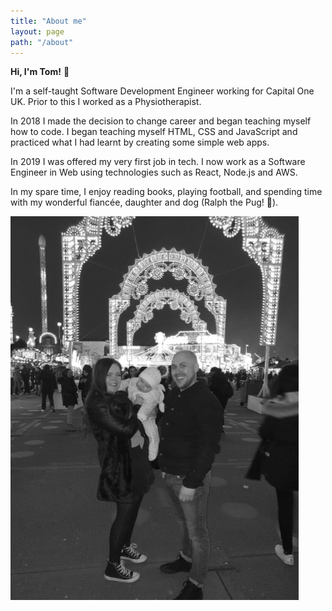 ```yaml
---
title: "About me"
layout: page
path: "/about"
---
```


**Hi, I'm Tom!** 👋

I'm a self-taught Software Development Engineer working for Capital One UK. Prior to this I worked as a Physiotherapist.

In 2018 I made the decision to change career and began teaching myself how to code. I began teaching myself HTML, CSS and JavaScript and practiced what I had learnt by creating some simple web apps.

In 2019 I was offered my very first job in tech. I now work as a Software Engineer in Web using technologies such as React, Node.js and AWS.

In my spare time, I enjoy reading books, playing football, and spending time with my wonderful fiancée, daughter and dog (Ralph the Pug! 🐶).

![family](./family.jpg)